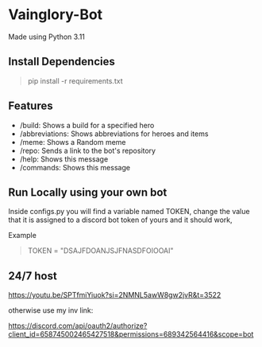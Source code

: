 # Vainglory-Bot
Made using Python 3.11

## Install Dependencies

> pip install -r requirements.txt

## Features

- /build: Shows a build for a specified hero
- /abbreviations: Shows abbreviations for heroes and items
- /meme: Shows a Random meme
- /repo: Sends a link to the bot's repository
- /help: Shows this message
- /commands: Shows this message

## Run Locally using your own bot

Inside configs.py you will find a variable named TOKEN, change the value that it is assigned to a discord bot token of yours and it should work,

Example

> TOKEN = "DSAJFDOANJSJFNASDFOIOOAI"

## 24/7 host

https://youtu.be/SPTfmiYiuok?si=2NMNL5awW8gw2jvR&t=3522

otherwise use my inv link:

https://discord.com/api/oauth2/authorize?client_id=658745002465427518&permissions=689342564416&scope=bot
